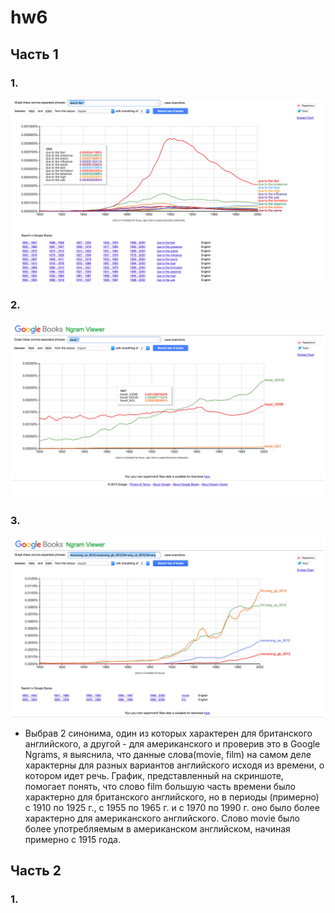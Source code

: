 # hw6
## Часть 1
### 1.
![alt-текст](https://github.com/AlimbekovaElina/hw6/blob/master/Снимок%20экрана%202018-04-08%20в%2018.28.39.png)
### 2.
![alt-текст](https://github.com/AlimbekovaElina/hw6/blob/master/Снимок%20экрана%202018-04-08%20в%2018.57.33.png)
### 3.
![alt-текст](https://github.com/AlimbekovaElina/hw6/blob/master/Снимок%20экрана%202018-04-08%20в%2019.24.33.png)
* Выбрав 2 синонима, один из которых характерен для британского английского, а другой - для американского и проверив это в Google Ngrams, я выяснила, что данные слова(movie, film) на самом деле характерны для разных вариантов английского исходя из времени, о котором идет речь. График, представленный на скриншоте, помогает понять, что слово film большую часть времени было характерно для британского английского, но в периоды (примерно) с 1910 по 1925 г., с 1955 по 1965 г. и с 1970 по 1990 г. оно было более характерно для американского английского. Слово movie было более употребляемым в американском английском, начиная примерно с 1915 года.
## Часть 2
### 1.

